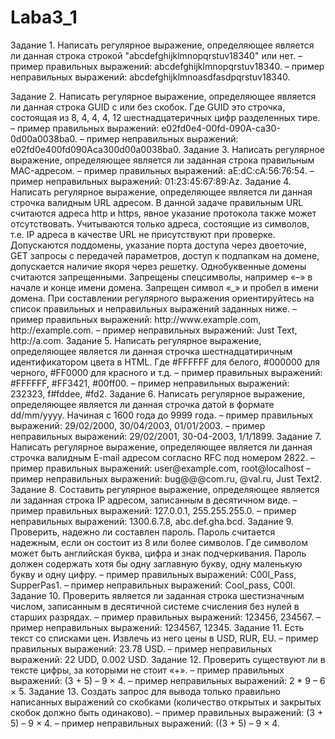 # Laba3_1
<p>Задание 1.	Написать регулярное выражение, определяющее является ли данная строка строкой "abcdefghijklmnopqrstuv18340" или нет.
– пример правильных выражений: abcdefghijklmnopqrstuv18340.
– пример неправильных выражений: abcdefghijklmnoasdfasdpqrstuv18340.</p>
Задание 2.	Написать регулярное выражение, определяющее является ли данная строка GUID с или без скобок. Где GUID это строчка, состоящая из 8, 4, 4, 4, 12 шестнадцатеричных цифр разделенных тире.
– пример правильных выражений: e02fd0e4-00fd-090A-ca30-0d00a0038ba0.
– пример неправильных выражений: e02fd0e400fd090Aca300d00a0038ba0.
Задание 3.	Написать регулярное выражение, определяющее является ли заданная строка правильным MAC-адресом.
– пример правильных выражений: aE:dC:cA:56:76:54.
– пример неправильных выражений: 01:23:45:67:89:Az.
Задание 4.	Написать регулярное выражение, определяющее является ли данная строчка валидным URL адресом. В данной задаче правильным URL считаются адреса http и https, явное указание протокола также может отсутствовать. Учитываются только адреса, состоящие из символов, т.е. IP адреса в качестве URL не присутствуют при проверке. Допускаются поддомены, указание порта доступа через двоеточие, GET запросы с передачей параметров, доступ к подпапкам на домене, допускается наличие якоря через решетку. Однобуквенные домены считаются запрещенными. Запрещены спецсимволы, например «–» в начале и конце имени домена. Запрещен символ «_» и пробел в имени домена. При составлении регулярного выражения ориентируйтесь на список правильных и неправильных выражений заданных ниже.
– пример правильных выражений: http://www.example.com, http://example.com.
– пример неправильных выражений: Just Text, http://a.com.
Задание 5.	Написать регулярное выражение, определяющее является ли данная строчка шестнадцатиричным идентификатором цвета в HTML. Где #FFFFFF для белого, #000000 для черного, #FF0000 для красного и т.д.
– пример правильных выражений: #FFFFFF, #FF3421, #00ff00.
– пример неправильных выражений: 232323, f#fddee, #fd2.
Задание 6.	Написать регулярное выражение, определяющее является ли данная строчка датой в формате dd/mm/yyyy. Начиная с 1600 года до 9999 года.
– пример правильных выражений: 29/02/2000, 30/04/2003, 01/01/2003.
– пример неправильных выражений: 29/02/2001, 30-04-2003, 1/1/1899.
Задание 7.	Написать регулярное выражение, определяющее является ли данная строчка валидным E-mail адресом согласно RFC под номером 2822.
– пример правильных выражений: user@example.com, root@localhost
– пример неправильных выражений: bug@@@com.ru, @val.ru, Just Text2.
Задание 8.	Составить регулярное выражение, определяющее является ли заданная строка IP адресом, записанным в десятичном виде.
– пример правильных выражений: 127.0.0.1, 255.255.255.0.
– пример неправильных выражений: 1300.6.7.8, abc.def.gha.bcd.
Задание 9.	Проверить, надежно ли составлен пароль. Пароль считается надежным, если он состоит из 8 или более символов. Где символом может быть английская буква, цифра и знак подчеркивания. Пароль должен содержать хотя бы одну заглавную букву, одну маленькую букву и одну цифру.
– пример правильных выражений: C00l_Pass, SupperPas1.
– пример неправильных выражений: Cool_pass, C00l.
Задание 10.	Проверить является ли заданная строка шестизначным числом, записанным в десятичной системе счисления без нулей в старших разрядах.
– пример правильных выражений: 123456, 234567.
– пример неправильных выражений: 1234567, 12345.
Задание 11.	Есть текст со списками цен. Извлечь из него цены в USD, RUR, EU.
– пример правильных выражений: 23.78 USD.
– пример неправильных выражений: 22 UDD, 0.002 USD.
Задание 12.	Проверить существуют ли в тексте цифры, за которыми не стоит «+».
– пример правильных выражений: (3 + 5) – 9 × 4.
– пример неправильных выражений: 2 * 9 – 6 × 5.
Задание 13.	Создать запрос для вывода только правильно написанных выражений со скобками (количество открытых и закрытых скобок должно быть одинаково).
– пример правильных выражений: (3 + 5) – 9 × 4.
– пример неправильных выражений: ((3 + 5) – 9 × 4.
